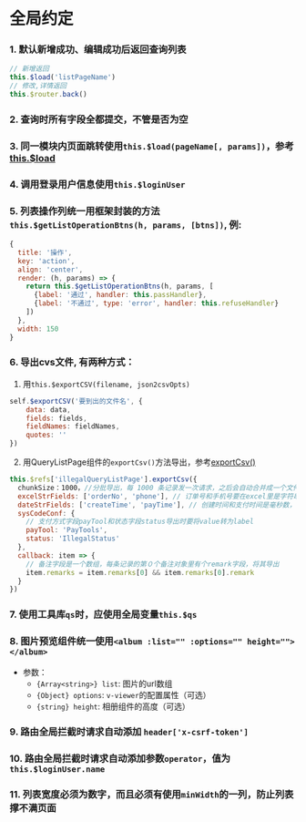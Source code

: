 # 全局约定
### 1. 默认新增成功、编辑成功后返回查询列表
```js
// 新增返回
this.$load('listPageName')
// 修改,详情返回
this.$router.back()
```

### 2. 查询时所有字段全都提交，不管是否为空
### 3. 同一模块内页面跳转使用`this.$load(pageName[, params])`，参考[this.$load](/GlobalInstanceProps?id=load-pagename-params-)
### 4. 调用登录用户信息使用`this.$loginUser`
### 5. 列表操作列统一用框架封装的方法 `this.$getListOperationBtns(h, params, [btns])`, 例:

```js
{
  title: '操作',
  key: 'action',
  align: 'center',
  render: (h, params) => {
    return this.$getListOperationBtns(h, params, [
      {label: '通过', handler: this.passHandler},
      {label: '不通过', type: 'error', handler: this.refuseHandler}
    ])
  },
  width: 150
}
```
### 6. 导出cvs文件, 有两种方式：
1. 用`this.$exportCSV(filename, json2csvOpts)`
```js
self.$exportCSV('要到出的文件名', {
    data: data,
    fields: fields,
    fieldNames: fieldNames,
    quotes: ''
})
```
2. 用QueryListPage组件的`exportCsv()`方法导出，参考[exportCsv()](QueryListPage.html#exportcsv-导出查询数据)
```js
this.$refs['illegalQueryListPage'].exportCsv({
  chunkSize：1000，//分批导出，每 1000 条记录发一次请求，之后会自动合并成一个文件
  excelStrFields: ['orderNo', 'phone'], // 订单号和手机号要在excel里是字符串格式
  dateStrFields: ['createTime', 'payTime'], // 创建时间和支付时间是毫秒数，导出为YYYY-MM-DD HH:mm:ss
  sysCodeConf: {
    // 支付方式字段payTool和状态字段status导出时要将value转为label
    payTool: 'PayTools',
    status: 'IllegalStatus'
  },
  callback: item => {
    // 备注字段是一个数组，每条记录的第０个备注对象里有个remark字段，将其导出
    item.remarks = item.remarks[0] && item.remarks[0].remark
  }
})
```

### 7. 使用工具库`qs`时，应使用全局变量`this.$qs`


### 8. 图片预览组件统一使用`<album :list="" :options="" height=""></album>`
+   参数：
    - `{Array<string>} list`: 图片的url数组
    - `{Object} options`: `v-viewer`的配置属性（可选）
    - `{string} height`: 相册组件的高度（可选）

### 9. 路由全局拦截时请求自动添加 `header['x-csrf-token']`

### 10. 路由全局拦截时请求自动添加参数`operator`，值为`this.$loginUser.name`
### 11. 列表宽度必须为数字，而且必须有使用`minWidth`的一列，防止列表撑不满页面
